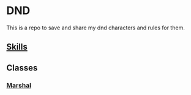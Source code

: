 # DND
This is a repo to save and share my dnd characters and rules for them.
## [Skills](./skills.md)

## Classes
### [Marshal](./Classes/Marshal.md)
